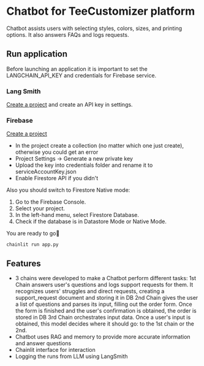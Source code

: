 # Chatbot for TeeCustomizer platform

Chatbot assists users with selecting styles, colors, sizes, and printing options. It also answers FAQs and logs requests.

## Run application

Before launching an application it is important to set the LANGCHAIN_API_KEY and credentials for Firebase service.

### Lang Smith
[Create a project](https://smith.langchain.com) and create an API key in settings.

### Firebase
[Create a project](https://console.firebase.google.com)
- In the project create a collection (no matter which one just create), otherwise you could get an error
- Project Settings -> Generate a new private key
- Upload the key into credentials folder and rename it to serviceAccountKey.json
- Enable Firestore API if you didn't

Also you should switch to Firestore Native mode:
1. Go to the Firebase Console.
2. Select your project.
3. In the left-hand menu, select Firestore Database.
4. Check if the database is in Datastore Mode or Native Mode.

You are ready to go🥳

```
chainlit run app.py
```

## Features
- 3 chains were developed to make a Chatbot perform different tasks:
    1st Chain answers user's questions and logs support requests for them. It recognizes users' struggles and direct requests, creating a support_request document and storing it in DB
    2nd Chain gives the user a list of questions and parses its input, filling out the order form. Once the form is finished and the user's confirmation is obtained, the order is stored in DB
    3rd Chain orchestrates input data. Once a user's input is obtained, this model decides where it should go: to the 1st chain or the 2nd. 
- Chatbot uses RAG and memory to provide more accurate information and answer questions
- Chainlit interface for interaction
- Logging the runs from LLM using LangSmith